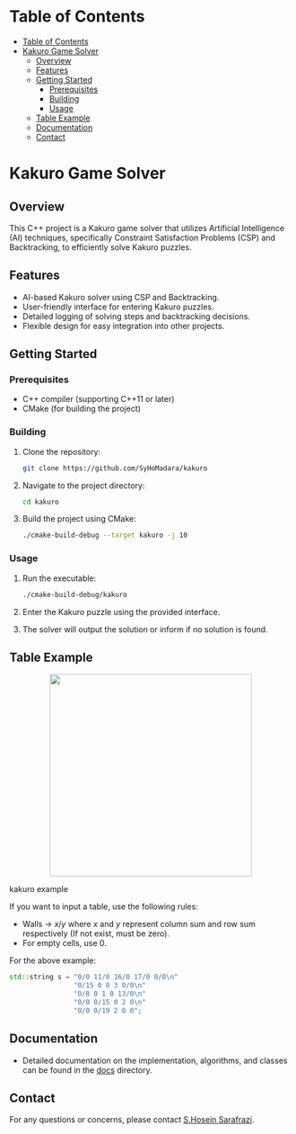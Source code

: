 # Table of Contents

- [Table of Contents](#table-of-contents)
- [Kakuro Game Solver](#kakuro-game-solver)
  - [Overview](#overview)
  - [Features](#features)
  - [Getting Started](#getting-started)
    - [Prerequisites](#prerequisites)
    - [Building](#building)
    - [Usage](#usage)
  - [Table Example](#table-example)
  - [Documentation](#documentation)
  - [Contact](#contact)

# Kakuro Game Solver

## Overview

This C++ project is a Kakuro game solver that utilizes Artificial Intelligence (AI) techniques, specifically Constraint Satisfaction Problems (CSP) and Backtracking, to efficiently solve Kakuro puzzles.

## Features

- AI-based Kakuro solver using CSP and Backtracking.
- User-friendly interface for entering Kakuro puzzles.
- Detailed logging of solving steps and backtracking decisions.
- Flexible design for easy integration into other projects.

## Getting Started

### Prerequisites

- C++ compiler (supporting C++11 or later)
- CMake (for building the project)

### Building

1. Clone the repository:

   ```bash
   git clone https://github.com/SyHoMadara/kakuro
   ```

2. Navigate to the project directory:

   ```bash
   cd kakuro
   ```

3. Build the project using CMake:

    ```bash
    ./cmake-build-debug --target kakuro -j 10
    ```

### Usage

1. Run the executable:

   ```bash
   ./cmake-build-debug/kakuro
   ```

2. Enter the Kakuro puzzle using the provided interface.

3. The solver will output the solution or inform if no solution is found.

## Table Example
<p align="center"> <img src="https://sudoku-puzzles.net/wp-content/puzzles/kakuro-5x5/easy/1.png" width=360><figcaption>kakuro example</figcaption> </p>

If you want to input a table, use the following rules:

  * Walls -> $x$\/$y$ where $x$ and $y$ represent column sum and row sum respectively (If not exist, must be zero).
  * For empty cells, use 0.

For the above example:

```cpp
std::string s = "0/0 11/0 16/0 17/0 0/0\n"
                "0/15 0 0 3 0/0\n"
                "0/8 0 1 0 13/0\n"
                "0/0 0/15 0 2 0\n"
                "0/0 0/19 2 0 0";
```

## Documentation

- Detailed documentation on the implementation, algorithms, and classes can be found in the [docs](./docs) directory.

## Contact

For any questions or concerns, please contact [S.Hosein Sarafrazi](mailto:sh.sarafrazi80@gmail.com).
